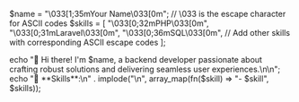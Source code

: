 
$name = "\033[1;35mYour Name\033[0m"; // \033 is the escape character for ASCII codes
$skills = [
    "\033[0;32mPHP\033[0m", 
    "\033[0;31mLaravel\033[0m", 
    "\033[0;36mSQL\033[0m", 
    // Add other skills with corresponding ASCII escape codes
];

echo "👋 Hi there! I'm $name, a backend developer passionate about crafting robust solutions and delivering seamless user experiences.\n\n";
echo "🚀 **Skills**:\n" . implode("\n", array_map(fn($skill) => "- $skill", $skills));
